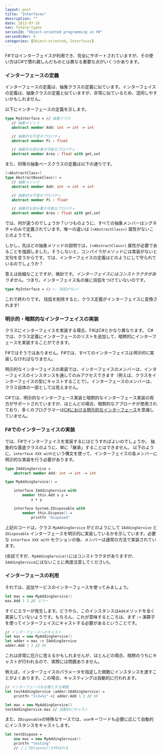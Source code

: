 ```yaml
---
layout: post
title: "Interfaces"
description: ""
date: 2012-07-16
nav: fsharp-types
seriesId: "Object-oriented programming in F#"
seriesOrder: 4
categories: [Object-oriented, Interfaces]
---
```


F#ではインターフェイスが利用でき、完全にサポートされていますが、その使い方はC#で慣れ親しんだものとは異なる重要な点がいくつかあります。

### インターフェースの定義

インターフェースの定義は、抽象クラスの定義に似ています。インターフェイスの定義は、抽象クラスの定義と似ていますが、非常に似ているため、混同しやすいかもしれません。

以下にインターフェースの定義を示します。

```fsharp
type MyInterface = // 抽象クラス
   // 抽象メソッド
   abstract member Add: int -> int -> int

   // 抽象的な不変のプロパティ
   abstract member Pi : float

   // 抽象的な読み書き可能なプロパティ
   abstract member Area : float with get,set
```

また、同等の抽象ベースクラスの定義は以下の通りです。

```fsharp
[<AbstractClass>]
type AbstractBaseClass() =
   // 抽象メソッド
   abstract member Add: int -> int -> int

   // 抽象的な不変のプロパティ
   abstract member Pi : float

   // 抽象的な読み書き可能なプロパティ
   abstract member Area : float with get,set
```

では、何が違うのでしょうか？いつものように、すべての抽象メンバーはシグネチャのみで定義されています。唯一の違いは `[<AbstractClass>]` 属性がないことのようです。

しかし，先ほどの抽象メソッドの説明では，`[<AbstractClass>]` 属性が必要であることを強調しました。そうしないと，コンパイラがメソッドには実装がないと文句を言うからです。では、インターフェイスの定義はどのようにして守られているのでしょうか？

答えは些細なことですが、微妙です。*インターフェイスにはコンストラクタがありません*。つまり，インターフェイス名の後に括弧をつけていないのです。

```fsharp
type MyInterface = // <- 括弧がない!
```

これで終わりです。 括弧を削除すると、クラス定義がインターフェイスに変換されます!

### 明示的・暗黙的なインターフェイスの実装

クラスにインターフェイスを実装する場合、F#はC#とかなり異なります。 C#では、クラス定義にインターフェースのリストを追加して、暗黙的にインターフェースを実装することができます。

F#ではそうではありません。F#では、すべてのインターフェイスは*明示的に*実装しなければなりません。

明示的なインターフェイスの実装では、インターフェイスのメンバーは、インターフェイスのインスタンスを通してのみアクセスできます（例えば、クラスをインターフェイスの型にキャストすることで）。インターフェースのメンバーは、クラス自体の一部としては見えません。

C#では、明示的なインターフェース実装と暗黙的なインターフェース実装の両方がサポートされていますが、ほとんどの場合、暗黙的なアプローチが使用されており、多くのプログラマーは[C#における明示的なインターフェース](http://msdn.microsoft.com/en-us/library/ms173157.aspx)を意識していません。


### F#でのインターフェイスの実装 ###

では、F#でインターフェイスを実装するにはどうすればよいのでしょうか。 抽象的な基底クラスのように、単に「継承」することはできません。 以下のように、`interface XXX with`という構文を使って、インターフェイスの各メンバーに明示的な実装を行う必要があります。

```fsharp
type IAddingService =
    abstract member Add: int -> int -> int

type MyAddingService() =

    interface IAddingService with
        member this.Add x y =
            x + y

    interface System.IDisposable with
        member this.Dispose() =
            printfn "disposed"
```

上記のコードは，クラス `MyAddingService` がどのようにして `IAddingService` と `IDisposable` インターフェースを明示的に実装しているかを示しています。必要な `interface XXX with` セクションの後、メンバーは通常の方法で実装されています。

(余談ですが、`MyAddingService()`にはコンストラクタがありますが、`IAddingService`にはないことに再度注意してください)。

### インターフェースの利用

それでは、追加サービスのインターフェースを使ってみましょう。

```fsharp
let mas = new MyAddingService()
mas.Add 1 2 // エラー
```

すぐにエラーが発生します。どうやら、このインスタンスは`Add`メソッドを全く実装していないようです。もちろん、これが意味するところは、まず `:>` 演算子を使ってインターフェイスにキャストする必要があるということです。

```fsharp
// インターフェースへのキャスト
let mas = new MyAddingService()
let adder = mas :> IAddingService
adder.Add 1 2 // OK
```

これは非常に厄介に思えるかもしれませんが、ほとんどの場合、暗黙のうちにキャストが行われるので、実際には問題ありません。

例えば，インターフェイスのパラメータを指定した関数にインスタンスを渡すことがよくあります。この場合、キャスティングは自動的に行われます。

```fsharp
// インターフェースを必要とする関数
let testAddingService (adder:IAddingService) =
    printfn "1+2=%i" <| adder.Add 1 2 // OK

let mas = new MyAddingService()
testAddingService mas // 自動的にキャスト
```

また、`IDisposable`の特殊なケースでは、`use`キーワードも必要に応じて自動的にインスタンスをキャストします。

```fsharp
let testDispose =
    use mas = new MyAddingService()
    printfn "testing"
    // ここでDispose()が呼ばれる
```


